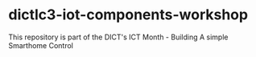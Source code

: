 # dictlc3-iot-components-workshop
This repository is part of the DICT's ICT Month - Building A simple Smarthome Control
